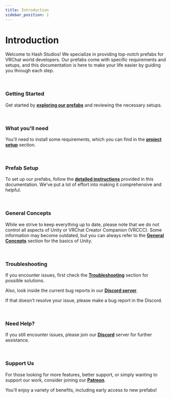 ```yaml
---
title: Introduction
sidebar_position: 1
---
```


# Introduction

Welcome to Hash Studios! We specialize in providing top-notch prefabs for VRChat world developers. Our prefabs come with specific requirements and setups, and this documentation is here to make your life easier by guiding you through each step.

<br />

### Getting Started

Get started by **[exploring our prefabs](/DevelopmentDocumentation/docs/category/udon/)** and reviewing the necessary setups.

<br />

### What you'll need

You'll need to install some requirements, which you can find in the **[project setup](/DevelopmentDocumentation/docs/category/udon/)** section.

<br />

### Prefab Setup

To set up our prefabs, follow the **[detailed instructions](/DevelopmentDocumentation/docs/general-concepts/settingupudon/)** provided in this documentation. We’ve put a lot of effort into making it comprehensive and helpful.

<br />

### General Concepts

While we strive to keep everything up to date, please note that we do not control all aspects of Unity or VRChat Creator Companion (VRCCC). Some information may become outdated, but you can always refer to the **[General Concepts](/DevelopmentDocumentation/docs/category/general-concepts/)** section for the basics of Unity.

<br />

### Troubleshooting

If you encounter issues, first check the **[Troubleshooting](/DevelopmentDocumentation/docs/category/udon/)** section for possible solutions. 

Also, look inside the current bug reports in our **[Discord server](https://discord.gg/78EnuECcY4)**. 

If that doesn't resolve your issue, please make a bug report in the Discord.

<br />

### Need Help?

If you still encounter issues, please join our **[Discord](/DevelopmentDocumentation/docs/intro/)** server for further assistance.

<br />

### Support Us

For those looking for more features, better support, or simply wanting to support our work, consider joining our **[Patreon](https://www.patreon.com/your-patreon-url)**. 

You'll enjoy a variety of benefits, including early access to new prefabs!
